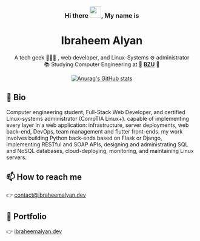 <div align="center">
  
### Hi there <img src="https://raw.githubusercontent.com/MartinHeinz/MartinHeinz/master/wave.gif" width="30px">, My name is

# Ibraheem Alyan
  
  <p>
  A tech geek 👨🏻‍💻 , web developer, and Linux-Systems ⚙️ administrator    <br>
    📚 Studying Computer Engineering at 🏫 <strong><a href="https://www.birzeit.edu">BZU</a></strong> 🏫
  </p>
  
  
  [![Anurag's GitHub stats](https://github-readme-stats.vercel.app/api?username=ibraheemalayan&count_private=true&show_icons=true&include_all_commits=true&theme=react)](https://github.com/anuraghazra/github-readme-stats)
  
    
  </div>
  

  

## 📌 Bio

Computer engineering student, Full-Stack Web Developer, and certified Linux-systems administrator (CompTIA Linux+). capable of implementing every layer in a web application: infrastructure, server deployments, web back-end,  DevOps, team management and flutter front-ends. my work involves building Python back-ends based on Flask or Django, implementing RESTful and SOAP APIs, designing and administrating SQL and NoSQL databases, cloud-deploying, monitoring, and maintaining Linux servers.


## 📫 How to reach me

👉 contact@ibraheemalyan.dev

## 📄 Portfolio
👉 [ibraheemalyan.dev](https://www.ibraheemalyan.dev/)
